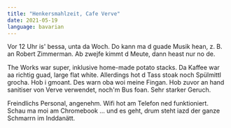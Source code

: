 ```yaml
---
title: "Henkersmahlzeit, Cafe Verve"
date: 2021-05-19
language: bavarian
---
```

Vor 12 Uhr is' bessa, unta da Woch. Do kann ma d guade Musik hean, z. B. an Robert Zimmerman. Ab zwejfe kimmt d Meute, dann heast nur no de.

The Works war super, inklusive home-made potato stacks. Da Kaffee war aa richtig guad, large flat white. Allerdings hot d Tass stoak noch Spülmittl grocha. Hob i gmoant. Des warn oba woi meine Fingan. Hob zuvor an hand sanitiser von Verve verwendet, noch'm Bus foan. Sehr starker Geruch.

Freindlichs Personal, angenehm. Wifi hot am Telefon ned funktioniert. Schau ma moi am Chromebook ... und es geht, drum steht iazd der ganze Schmarrn im Inddanätt.
